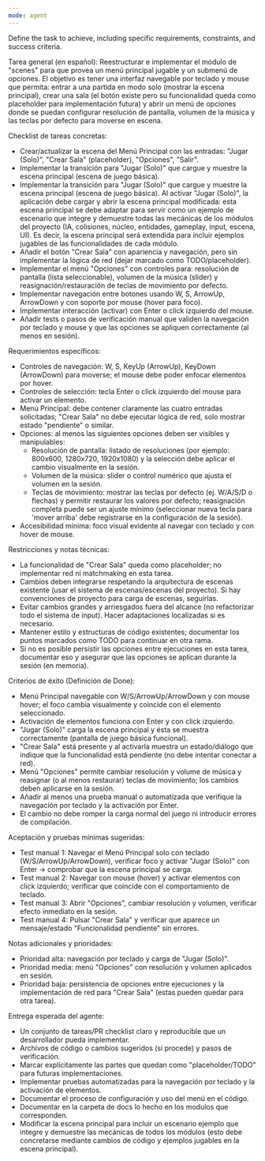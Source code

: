 ```yaml
---
mode: agent
---
```

Define the task to achieve, including specific requirements, constraints, and success criteria.

Tarea general (en español):
Reestructurar e implementar el módulo de "scenes" para que provea un menú principal jugable y un submenú de opciones. El objetivo es tener una interfaz navegable por teclado y mouse que permita: entrar a una partida en modo solo (mostrar la escena principal), crear una sala (el botón existe pero su funcionalidad queda como placeholder para implementación futura) y abrir un menú de opciones donde se puedan configurar resolución de pantalla, volumen de la música y las teclas por defecto para moverse en escena.

Checklist de tareas concretas:
- Crear/actualizar la escena del Menú Principal con las entradas: "Jugar (Solo)", "Crear Sala" (placeholder), "Opciones", "Salir".
- Implementar la transición para "Jugar (Solo)" que cargue y muestre la escena principal (escena de juego básica).
 - Implementar la transición para "Jugar (Solo)" que cargue y muestre la escena principal (escena de juego básica). Al activar "Jugar (Solo)", la aplicación debe cargar y abrir la escena principal modificada: esta escena principal se debe adaptar para servir como un ejemplo de escenario que integre y demuestre todas las mecánicas de los módulos del proyecto (IA, colisiones, núcleo, entidades, gameplay, input, escena, UI). Es decir, la escena principal será extendida para incluir ejemplos jugables de las funcionalidades de cada módulo.
- Añadir el botón "Crear Sala" con apariencia y navegación, pero sin implementar la lógica de red (dejar marcado como TODO/placeholder).
- Implementar el menú "Opciones" con controles para: resolución de pantalla (lista seleccionable), volumen de la música (slider) y reasignación/restauración de teclas de movimiento por defecto.
- Implementar navegación entre botones usando W, S, ArrowUp, ArrowDown y con soporte por mouse (hover para foco).
- Implementar interacción (activar) con Enter o click izquierdo del mouse.
- Añadir tests o pasos de verificación manual que validen la navegación por teclado y mouse y que las opciones se apliquen correctamente (al menos en sesión).

Requerimientos específicos:
- Controles de navegación: W, S, KeyUp (ArrowUp), KeyDown (ArrowDown) para moverse; el mouse debe poder enfocar elementos por hover.
- Controles de selección: tecla Enter o click izquierdo del mouse para activar un elemento.
- Menú Principal: debe contener claramente las cuatro entradas solicitadas; "Crear Sala" no debe ejecutar lógica de red, solo mostrar estado "pendiente" o similar.
- Opciones: al menos las siguientes opciones deben ser visibles y manipulables:
	- Resolución de pantalla: listado de resoluciones (por ejemplo: 800x600, 1280x720, 1920x1080) y la selección debe aplicar el cambio visualmente en la sesión.
	- Volumen de la música: slider o control numérico que ajusta el volumen en la sesión.
	- Teclas de movimiento: mostrar las teclas por defecto (ej. W/A/S/D o flechas) y permitir restaurar los valores por defecto; reasignación completa puede ser un ajuste mínimo (seleccionar nueva tecla para 'mover arriba' debe registrarse en la configuración de la sesión).
- Accesibilidad mínima: foco visual evidente al navegar con teclado y con hover de mouse.

Restricciones y notas técnicas:
- La funcionalidad de "Crear Sala" queda como placeholder; no implementar red ni matchmaking en esta tarea.
- Cambios deben integrarse respetando la arquitectura de escenas existente (usar el sistema de escenas/escenas del proyecto). Si hay convenciones de proyecto para carga de escenas, seguirlas.
- Evitar cambios grandes y arriesgados fuera del alcance (no refactorizar todo el sistema de input). Hacer adaptaciones localizadas si es necesario.
- Mantener estilo y estructuras de código existentes; documentar los puntos marcados como TODO para continuar en otra rama.
- Si no es posible persistir las opciones entre ejecuciones en esta tarea, documentar eso y asegurar que las opciones se aplican durante la sesión (en memoria).

Criterios de éxito (Definición de Done):
- Menú Principal navegable con W/S/ArrowUp/ArrowDown y con mouse hover; el foco cambia visualmente y coincide con el elemento seleccionado.
- Activación de elementos funciona con Enter y con click izquierdo.
- "Jugar (Solo)" carga la escena principal y ésta se muestra correctamente (pantalla de juego básica funcional).
- "Crear Sala" está presente y al activarla muestra un estado/diálogo que indique que la funcionalidad está pendiente (no debe intentar conectar a red).
- Menú "Opciones" permite cambiar resolución y volume de música y reasignar (o al menos restaurar) teclas de movimiento; los cambios deben aplicarse en la sesión.
- Añadir al menos una prueba manual o automatizada que verifique la navegación por teclado y la activación por Enter.
- El cambio no debe romper la carga normal del juego ni introducir errores de compilación.

Aceptación y pruebas mínimas sugeridas:
- Test manual 1: Navegar el Menú Principal solo con teclado (W/S/ArrowUp/ArrowDown), verificar foco y activar "Jugar (Solo)" con Enter → comprobar que la escena principal se carga.
- Test manual 2: Navegar con mouse (hover) y activar elementos con click izquierdo; verificar que coincide con el comportamiento de teclado.
- Test manual 3: Abrir "Opciones", cambiar resolución y volumen, verificar efecto inmediato en la sesión.
- Test manual 4: Pulsar "Crear Sala" y verificar que aparece un mensaje/estado "Funcionalidad pendiente" sin errores.

Notas adicionales y prioridades:
- Prioridad alta: navegación por teclado y carga de "Jugar (Solo)".
- Prioridad media: menú "Opciones" con resolución y volumen aplicados en sesión.
- Prioridad baja: persistencia de opciones entre ejecuciones y la implementación de red para "Crear Sala" (estas pueden quedar para otra tarea).

Entrega esperada del agente:
- Un conjunto de tareas/PR checklist claro y reproducible que un desarrollador pueda implementar.
- Archivos de código o cambios sugeridos (si procede) y pasos de verificación.
- Marcar explícitamente las partes que quedan como "placeholder/TODO" para futuras implementaciones.
- Implementar pruebas automatizadas para la navegación por teclado y la activación de elementos.
- Documentar el proceso de configuración y uso del menú en el código.
- Documentar en la carpeta de docs lo hecho en los modulos que corresponden.
 - Modificar la escena principal para incluir un escenario ejemplo que integre y demuestre las mecánicas de todos los módulos (esto debe concretarse mediante cambios de código y ejemplos jugables en la escena principal).